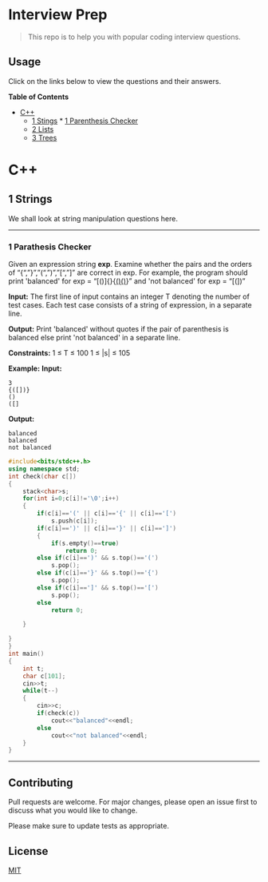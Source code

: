 # Interview Prep

> This repo is to help you with popular coding interview questions.

## Usage

Click on the links below to view the questions and their answers.

**Table of Contents**


   * [C++](#C++)
      * [1 Stings](##-1-Strings)
            * [1 Parenthesis Checker](###-1-Parathesis-Checker)
      * [2 Lists](#2-cpp-lists)
      * [3 Trees](#3-cpp-trees)


# C++

## 1 Strings

We shall look at string manipulation questions here.

***	
### 1 Parathesis Checker
Given an expression string **exp**. Examine whether the pairs and the orders of “{“,”}”,”(“,”)”,”[“,”]” are correct in exp.
For example, the program should print 'balanced' for exp = “[()]{}{[()()]()}” and 'not balanced' for exp = “[(])”

**Input:**
The first line of input contains an integer T denoting the number of test cases.  Each test case consists of a string of expression, in a separate line.

**Output:**
Print 'balanced' without quotes if the pair of parenthesis is balanced else print 'not balanced' in a separate line.

**Constraints:**
1 ≤ T ≤ 100
1 ≤ |s| ≤ 105

**Example:**
**Input:**
```code
3
{([])}
()
([]
```

**Output:**
```code
balanced
balanced
not balanced
```

```cpp
#include<bits/stdc++.h>
using namespace std;
int check(char c[])
{
    stack<char>s;
    for(int i=0;c[i]!='\0';i++)
    {
        if(c[i]=='(' || c[i]=='{' || c[i]=='[')
            s.push(c[i]);
        if(c[i]==')' || c[i]=='}' || c[i]==']')
        {
            if(s.empty()==true)
                return 0;
        else if(c[i]==')' && s.top()=='(')
            s.pop();
        else if(c[i]=='}' && s.top()=='{')
            s.pop();
        else if(c[i]==']' && s.top()=='[')
            s.pop();
        else
            return 0;

    }

}
}
int main()
{
    int t;
    char c[101];
    cin>>t;
    while(t--)
    {
        cin>>c;
        if(check(c))
            cout<<"balanced"<<endl;
        else
            cout<<"not balanced"<<endl;
    }
}
```
***	

## Contributing
Pull requests are welcome. For major changes, please open an issue first to discuss what you would like to change.

Please make sure to update tests as appropriate.

## License
[MIT](https://choosealicense.com/licenses/mit/)